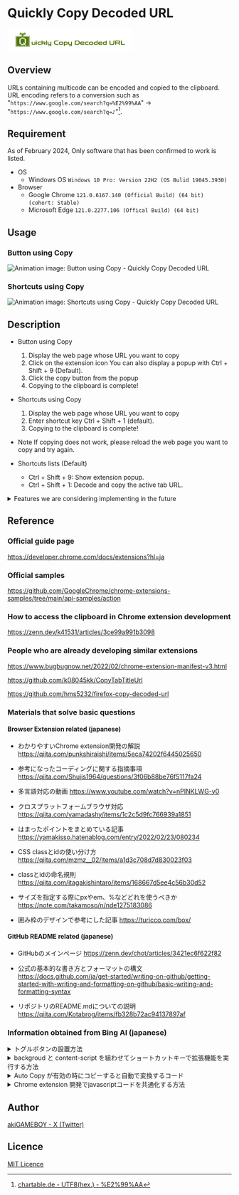 # Quickly Copy Decoded URL

![Logo - Quickly Copy Decoded URL](https://github.com/akiGAMEBOY/Chrome-Ext_QuicklyCopyDecodedURL/blob/main/quickly-copy-decoded-url/images/qc-logo.png)

## Overview

URLs containing multicode can be encoded and copied to the clipboard.
URL encoding refers to a conversion such as "`https://www.google.com/search?q=%E2%99%AA`" → "`https://www.google.com/search?q=♪`"[^1].

[^1]: [chartable.de - UTF8(hex.) - %E2%99%AA](https://www.utf8-chartable.de/unicode-utf8-table.pl?start=9728&number=128&names=-#:~:text=e2%2099%20aa)

## Requirement

As of February 2024, Only software that has been confirmed to work is listed.

- OS
    - Windows OS
        `Windows 10 Pro: Version 22H2 (OS Bulid 19045.3930)`
- Browser
    - Google Chrome
        `121.0.6167.140 (Official Build) (64 bit) (cohort: Stable)`
    - Microsoft Edge
        `121.0.2277.106 (Offical Build) (64 bit)`

## Usage

### Button using Copy

![Animation image: Button using Copy - Quickly Copy Decoded URL](https://github.com/akiGAMEBOY/Chrome-Ext_QuicklyCopyDecodedURL/blob/main/quickly-copy-decoded-url/images/copy-manual.png)

### Shortcuts using Copy

![Animation image: Shortcuts using Copy - Quickly Copy Decoded URL](https://github.com/akiGAMEBOY/Chrome-Ext_QuicklyCopyDecodedURL/blob/main/quickly-copy-decoded-url/images/copy-shortcuts.png)


## Description

- Button using Copy
    1. Display the web page whose URL you want to copy
    1. Click on the extension icon
        You can also display a popup with Ctrl + Shift + 9 (Default).
    1. Click the copy button from the popup
    1. Copying to the clipboard is complete!

- Shortcuts using Copy
    1. Display the web page whose URL you want to copy
    1. Enter shortcut key
        Ctrl + Shift + 1 (default).
    1. Copying to the clipboard is complete!

- Note
    If copying does not work, please reload the web page you want to copy and try again. 

- Shortcuts lists (Default)
    - Ctrl + Shift + 9: Show extension popup.
    - Ctrl + Shift + 1: Decode and copy the active tab URL.

<details>
<summary>Features we are considering implementing in the future</summary>

- Auto copy function
    Detects when a regular copy command (Ctrl+C) is executed, such as by watching the clipboard for changes.
    A feature that automatically decodes and replaces the clipboard contents if it is determined to be a URL.
    I would like to be able to enable/disable this feature in settings.
    You can change the settings by placing a toggle button in Popup.html. Also, if possible, I would like to be able to switch settings using shortcut keys.
- Allow extensions to be copied by clicking their icon
    As of February 2024, clicking the extension icon displays a popup (popup.html), and clicking the copy button within the popup copies it.
    In the future, we believe it will be even more convenient to be able to click on the extension's icon and perform the copy process immediately without displaying a popup.

    However, due to the specifications of the extension, it seems that it is not possible to display a pop-up when clicking the icon and perform copy processing at the same time.
    If you want to copy the icon on click, remove the `default_popup` item in manifest.json and add the code that runs when the extension icon is clicked (`chrome.action.onClicked.addListener`) to must be added.

    At this time, we are focusing on the extensibility of our extensions, so we believe that pop-up display is essential, and this feature is a low priority.

    [Reference: stackoverflow.com - Extension icon click event not working manifest version 3](https://stackoverflow.com/questions/77796331/extension-icon-click-event-not-working-manifest-version-3)

- Implementation of Google Analytics
    Google Analytics is essential for analyzing how your extension is used.
    The analysis results can also be used as material for considering functions, such as improving functions or abolishing infrequently used functions.
    
    Note: It is necessary to clearly state the privacy policy before implementation.

- Add language
    As of February 2024, only two languages are supported: Japanese and English.
    I would like to give priority to countries that use multi-code keyboard input.

- Introduction of option screen
    After implementing the option screen, I would like to create the following setting items.
    - Auto copy function settings
    - Allow copying with extension icon depending on settings
        To implement it, as mentioned above, `chrome.action.onClicked.addListener` needs to be set in background.js.
        It might be useful if you could choose between displaying popup.html, copying it, or doing both depending on the settings (feasibility is unknown).
    - I want to change the copy format
        As of February 2024, the specification is to copy only the URL, but I would like to be able to change the following three patterns.
        - URL only (current spec)
        - Title and URL in markdown format `[title](url)`
        - Specify title and URL with delimiter `titile:url` etc.
    - Memo: How to implement options is as follows.

        ```diff json:Excerpt from manifest.json
        "permissions": [
            "storage",
            "clipboardWrite",
            "tabs",
            "alarms"
        ],
        "action": {
            "default_title": "__MSG_extTitle__",
            "default_popup": "popups/popup.html",
            "default_icon": {
            "32": "icons/32.png",
            "72": "icons/72.png",
            "128": "icons/128.png",
            "512": "icons/512.png"
            }
        },
        +  "options_page": "/options/options.html", ← 追加
        "commands": {
            "_execute_action": {
            "suggested_key": {
                "default": "Ctrl+Shift+9",
                "mac": "MacCtrl+Shift+9"
            },
            "description": "View Option."
            },
        ```

- Introducing dark mode
    This can probably be achieved by implementing code like the one below.
    Because it is necessary to adjust the background color and text color of individual objects by looking at the overall color,
    It seems like it will take a surprisingly long time.

    ```javascript:popup.js
    // Load
    window.onload = () => {
        // Get dark mode settings
        const isDarkMode = window.matchMedia('(prefers-color-scheme: dark)').matches;
        
        if (isDarkMode) {
            // For dark mode
            document.body.style.backgroundColor = "black";
            // After that, change the font color of the text here.
        } else {
            // Not dark mode
            document.body.style.backgroundColor = "white";
            // After that, change the font color of the text here.
        }
    }
    ```

- I want to change the extension icon depending on the copy mode.
    For example, use the following two patterns. In addition, when the extension itself is disabled, the icon changes to gray according to the specifications, so no special measures are required.
    - If the entire icon is green: Auto copy function is on
    - If only the border of the icon is green and the inside is transparent: Auto copy function is off

</details>

## Reference

### Official guide page

https://developer.chrome.com/docs/extensions?hl=ja

### Official samples

https://github.com/GoogleChrome/chrome-extensions-samples/tree/main/api-samples/action

### How to access the clipboard in Chrome extension  development

https://zenn.dev/k41531/articles/3ce99a991b3098

### People who are already developing similar extensions

https://www.bugbugnow.net/2022/02/chrome-extension-manifest-v3.html

https://github.com/k08045kk/CopyTabTitleUrl

https://github.com/hms5232/firefox-copy-decoded-url

### Materials that solve basic questions

#### Browser Extension related (japanese)

- わかりやすいChrome extension開発の解説
    https://qiita.com/punkshiraishi/items/5eca74202f6445025650

- 参考になったコーディングに関する指摘事項
    https://qiita.com/Shujis1964/questions/3f06b88be76f5117fa24

- 多言語対応の動画
    https://www.youtube.com/watch?v=nPINKLWG-y0

- クロスプラットフォームブラウザ対応
    https://qiita.com/yamadashy/items/1c2c5d9fc766939a1851

- はまったポイントをまとめている記事
    https://yamakisso.hatenablog.com/entry/2022/02/23/080234

- CSS classとidの使い分け方
    https://qiita.com/mzmz__02/items/a1d3c708d7d830023f03

- classとidの命名規則
    https://qiita.com/itagakishintaro/items/168667d5ee4c56b30d52

- サイズを指定する際にpxやem、%などどれを使うべきか
    https://note.com/takamoso/n/nde1275183086

- 囲み枠のデザインで参考にした記事
    https://turicco.com/box/

#### GitHub README related (japanese)

- GitHubのメインページ
    https://zenn.dev/chot/articles/3421ec6f622f82

- 公式の基本的な書き方とフォーマットの構文
    https://docs.github.com/ja/get-started/writing-on-github/getting-started-with-writing-and-formatting-on-github/basic-writing-and-formatting-syntax

- リポジトリのREADME.mdについての説明
    https://qiita.com/Kotabrog/items/fb328b72ac94137897af

### Information obtained from Bing AI (japanese)

<details>
<summary>トグルボタンの設置方法</summary>

> ❓ Bing AIに聞く
> 
> Chromeの拡張機能の開発で下記の要件を満たしているソースコードを提供してください。
> ・トグルボタンを設置
> ・トグルボタンでBoolean型の設定情報を保持可能
> ・manifest_versionは「3」で作成
> ・HTMLやJavascript、cssはわけてソースコードを生成
-----
> ✅ Bing AIの回答
> 
> こんにちは、これはBingです。Chromeの拡張機能の開発に関するお手伝いができると嬉しいです。😊
> 
> ご要件に沿って、トグルボタンでBoolean型の設定情報を保持できるChromeの拡張機能のソースコードを生成しました。manifest_versionは「3」に設定し、HTMLやJavascript、cssは別々のファイルに分けました。ソースコードは以下の通りです。
> 
> ```html
> <!-- popup.html -->
> <body>
>   <button id="toggle"></button>
>   <script src="popup.js"></script>
> </body>
> ```
> 
> ```css
> /* style.css */
> #toggle {
>   width: 100px;
>   height: 50px;
>   border: none;
>   border-radius: 25px;
>   background-color: #ccc;
> }
> 
> #toggle.on {
>   background-color: #0f0;
> }
> 
> #toggle span {
>   display: block;
>   width: 40px;
>   height: 40px;
>   margin: 5px;
>   border-radius: 20px;
>   background-color: #fff;
>   transition: margin 0.3s;
> }
> 
> #toggle.on span {
>   margin-left: 55px;
> }
> ```
> 
> ```javascript
> // popup.js
> let enabled = false; // disabled by default
> let myButton = document.getElementById("toggle");
> 
> // set the initial state of the button
> chrome.storage.local.get("enabled", (data) => {
>   enabled = !!data.enabled;
>   myButton.classList.toggle("on", enabled);
> });
> 
> // toggle the state of the button
> myButton.onclick = () => {
>   enabled = !enabled;
>   myButton.classList.toggle("on", enabled);
>   chrome.storage.local.set({ enabled: enabled });
> };
> ```
> 
> ```json
> // manifest.json
> {
>   "name": "Toggle Extension",
>   "version": "1.0",
>   "manifest_version": 3,
>   "action": {
>     "default_icon": {
>       "16": "icon16.png",
>       "24": "icon24.png",
>       "32": "icon32.png"
>     },
>     "default_title": "Toggle Me",
>     "default_popup": "popup.html"
>   },
>   "background": {
>     "service_worker": "background.js"
>   },
>   "permissions": ["storage"]
> }
> ```
> 
> このソースコードは、[Stack Overflow](^1^)の回答¹を参考にしています。もっと詳しい情報やチュートリアルが必要な場合は、[Chrome for Developers](^2^)のサイト²や[DEV Community](^3^)の記事³、[Groovyweb](^4^)のブログ⁴などをご覧ください。
> 
> この回答はお役に立ちましたか？😊
> 
> ソース: Bing との会話 2024/1/23
> (1) Chrome Extension to show a toggle to enable/disable extension. https://stackoverflow.com/questions/54727978/chrome-extension-to-show-a-toggle-to-enable-disable-extension.
> (2) Chrome Extension to show a toggle to enable/disable extension. https://stackoverflow.com/questions/54727978/chrome-extension-to-show-a-toggle-to-enable-disable-extension.
> (3) chrome.action | API | Chrome for Developers. https://developer.chrome.com/docs/extensions/reference/api/action.
> (4) chrome.action | API | Chrome for Developers. https://developer.chrome.com/docs/extensions/reference/api/action.
> (5) How To Built A Chrome Extension - DEV Community. https://dev.to/yourdevguy/how-to-built-a-chrome-extension-k1a.
> (6) How To Built A Chrome Extension - DEV Community. https://dev.to/yourdevguy/how-to-built-a-chrome-extension-k1a.
> (7) Essential Guide For Chrome Extension Development in 2023 .... https://www.groovyweb.co/blog/chrome-extension-development-essential-guide/.
> (8) Essential Guide For Chrome Extension Development in 2023 .... https://www.groovyweb.co/blog/chrome-extension-development-essential-guide/.
　
> ❓ Bing AIに聞く
> 
> Chrome Extetionの開発で下記の要件を満たしたソースコードを提供してください。
> ・manifest_version が 3
> ・popup.htmlにトグルボタンを配置
> ・トグルボタンを保存
> ・各コードの正しいとされているコーディングルールに従う
-----
> ✅ Bing AIの回答
> 
> こんにちは、これはBingです。コードに関する質問にお答えします。😊
> 
> Chrome Extetionの開発でmanifest_version が 3でpopup.htmlにトグルボタンを配置し、トグルボタンを保存し、各コードの正しいとされているコーディングルールに従う方法は、以下のようになります。
> 
> まず、manifest.jsonファイルを作成します。このファイルでは、拡張機能の基本的な情報や機能を定義します。manifest_version は 3と指定します。また、actionキーでpopup.htmlを指定します。このファイルは、アイコンをクリックしたときに表示されるポップアップページです。permissionsキーで必要な権限を指定します。今回は、タブの情報やストレージのアクセスを行うためにtabs権限とstorage権限を指定します。¹
> 
> ```json
> {
>   "manifest_version": 3,
>   "name": "Toggle Button Extension",
>   "version": "1.0",
>   "description": "A simple extension that adds a toggle button to the popup page and saves its state.",
>   "action": {
>     "default_popup": "popup.html"
>   },
>   "permissions": [
>     "tabs",
>     "storage"
>   ]
> }
> ```
> 
> 次に、popup.htmlファイルを作成します。このファイルでは、ポップアップページの見た目や動作を定義します。トグルボタンは、inputタグのtype属性をcheckboxにして作成します。また、labelタグでトグルボタンの見た目をカスタマイズします。² さらに、scriptタグでpopup.jsファイルを読み込みます。このファイルでは、トグルボタンの状態を取得や保存を行います。
> 
> ```html
> <!DOCTYPE html>
> <html>
> <head>
>   <style>
>     /* トグルボタンの見た目をカスタマイズするCSS */
>     input[type=checkbox] {
>       display: none;
>     }
> 
>     label {
>       display: inline-block;
>       width: 60px;
>       height: 34px;
>       background: #ccc;
>       border-radius: 34px;
>       position: relative;
>       cursor: pointer;
>     }
> 
>     label:after {
>       content: "";
>       display: block;
>       width: 26px;
>       height: 26px;
>       background: #fff;
>       border-radius: 50%;
>       position: absolute;
>       top: 4px;
>       left: 4px;
>       transition: 0.3s;
>     }
> 
>     input:checked + label {
>       background: #66bb6a;
>     }
> 
>     input:checked + label:after {
>       left: 30px;
>     }
>   </style>
> </head>
> <body>
>   <h1>Toggle Button Extension</h1>
>   <p>This is a simple extension that adds a toggle button to the popup page and saves its state.</p>
>   <!-- トグルボタンを作成するHTML -->
>   <input type="checkbox" id="toggle-button">
>   <label for="toggle-button"></label>
>   <!-- トグルボタンの状態を取得や保存するJavaScript -->
>   <script src="popup.js"></script>
> </body>
> </html>
> ```
> 
> 最後に、popup.jsファイルを作成します。このファイルでは、トグルボタンの状態を取得や保存を行います。chrome.storage APIを使って、トグルボタンの状態をローカルストレージに保存します。³ また、トグルボタンの変更イベントを監視して、状態を更新します。さらに、タブの情報を取得して、トグルボタンの状態に応じて何らかの処理を行うこともできます。⁴
> 
> ```javascript
> // トグルボタンの要素を取得
> const toggleButton = document.getElementById("toggle-button");
> 
> // ポップアップページが読み込まれたときに、トグルボタンの状態をローカルストレージから取得
> chrome.storage.local.get("toggleState", (data) => {
>   // ローカルストレージに保存されている場合は、その値を反映
>   if (data.toggleState !== undefined) {
>     toggleButton.checked = data.toggleState;
>   }
>   // ローカルストレージに保存されていない場合は、デフォルト値を反映
>   else {
>     toggleButton.checked = false;
>   }
> });
> 
> // トグルボタンの変更イベントを監視
> toggleButton.addEventListener("change", () => {
>   // トグルボタンの状態をローカルストレージに保存
>   chrome.storage.local.set({ toggleState: toggleButton.checked });
>   // アクティブなタブの情報を取得
>   chrome.tabs.query({ active: true, currentWindow: true }, (tabs) => {
>     // トグルボタンの状態に応じて、何らかの処理を行う
>     if (toggleButton.checked) {
>       // 例えば、タブのタイトルとURLをアラートで表示する
>       alert(`タブのタイトル: ${tabs[0].title}\nタブのURL: ${tabs[0].url}`);
>     } else {
>       // 例えば、何もしない
>     }
>   });
> });
> ```
> 
> 以上で、manifest_version が 3でpopup.htmlにトグルボタンを配置し、トグルボタンを保存し、各コードの正しいとされているコーディングルールに従う方法のソースコードは完成です。このコードをzipファイルに圧縮して、Chromeの拡張機能管理ページで読み込むと、拡張機能が動作します。⁵
> 
> もし、このコードについてもっと詳しく知りたい場合は、以下のウェブサイトを参考にしてみてください。¹²³⁴⁵
> 
> 私は、このコードを改善したり、他の機能を追加したりすることもできます。それとも、他の質問がありますか？😊
> 
> ソース: Bing との会話 2024/1/26
> (1) Chrome の拡張機能を Manifest V3 に対応する | バグ取りの日々. https://www.bugbugnow.net/2022/02/chrome-extension-manifest-v3.html.
> (2) 自分の作ったChrome拡張をManifest Version 3に対応させる - Zenn. https://zenn.dev/satoshie/articles/aa62f01faddd84.
> (3) Chrome拡張機能を「Manifest V3」に対応する手順 | ソフトアンテナ. https://softantenna.com/blog/chrome-extension-manifest-v3/.
> (4) Chrome拡張機能の概要から公開まで(ManifestV3対応) ~概要編 .... https://zenn.dev/kumomomo/articles/c4b5b363cab8f0.
> (5) Chrome拡張機能 manifest.json Ver.3の書き方 #JavaScript - Qiita. https://qiita.com/shiro1212/items/12f0a767494a7b2ab0b3.
> (6) undefined. https://developer.chrome.com/docs/extensions/reference/offscreen/.
> (7) undefined. https://developer.chrome.com/blog/mv2-transition/.

</details>

<details>
<summary>backgroud と content-script を組わせてショートカットキーで拡張機能を実行する方法</summary>

>こんにちは、これはBingです。Chrome拡張機能の開発に興味があるのですね。😊
>
> Chrome拡張機能のmanifest_versionの「3」でbackgroundのservice_workerとcontent_scriptsを使いショートカットキーでクリップボードにコピーするソースコードを作成するには、以下の手順を参考にしてください。
>
>- manifest.jsonファイルを作成し、必要な設定を記述します。¹²³⁴⁵
>    - manifest_versionを3に設定します。
>    - name, version, description, iconsなどの基本情報を設定します。
>    - actionにdefault_iconとdefault_popupを設定します。default_iconは拡張機能のアイコンを、default_popupはアイコンをクリックしたときに表示されるポップアップのHTMLファイルを指定します。
>    - backgroundにservice_workerを設定します。service_workerはバックグラウンドで実行されるJavaScriptファイルを指定します。manifest_versionが3の場合、service_workerは1つのファイルだけ指定できます。
>    - content_scriptsにmatches, js, cssを設定します。matchesはコンテンツスクリプトが挿入されるページのパターンを、jsとcssは挿入されるJavaScriptファイルとCSSファイルを指定します。
>    - commandsにinject-scriptを設定します。inject-scriptはショートカットキーで実行されるコマンドを指定します。suggested_keyにはショートカットキーの組み合わせを、descriptionにはコマンドの説明を指定します。
>    - permissionsにclipboardWrite, activeTab, scriptingを設定します。clipboardWriteはクリップボードに書き込む権限を、activeTabはアクティブなタブにアクセスする権限を、scriptingはタブにスクリプトを注入する権限を指定します。
>    - host_permissionsに<all_urls>を設定します。<all_urls>は拡張機能がアクセスできるすべてのURLを指定します。
>- popup.htmlファイルを作成し、ポップアップの内容を記述します。¹²³⁴⁵
>    - HTMLの基本構造を記述します。
>    - headタグにmetaタグとtitleタグを記述します。metaタグは文字コードをUTF-8に設定します。titleタグはポップアップのタイトルを設定します。
>    - headタグにlinkタグを記述します。linkタグはポップアップのスタイルを指定するCSSファイルを読み込みます。
>    - bodyタグにh1タグとpタグを記述します。h1タグは拡張機能の名前を、pタグはショートカットキーの使い方を記述します。
>- popup.cssファイルを作成し、ポップアップのスタイルを記述します。¹²³⁴⁵
>    - bodyタグにフォントファミリーとマージンを設定します。
>    - h1タグに色を設定します。
>    - pタグにフォントサイズを設定します。
>- background.jsファイルを作成し、バックグラウンドで実行されるスクリプトを記述します。¹²³⁴⁵
>    - chrome.commands.onCommand.addListenerを使ってコマンドが実行されたときのイベントリスナーを登録します。コマンドの名前を引数に取ります。
>    - chrome.tabs.queryを使ってアクティブなタブと現在のウィンドウに一致するタブを取得します。コールバック関数にタブの配列を引数に取ります。
>    - 配列の最初の要素をアクティブなタブとして変数に代入します。
>    - アクティブなタブのタイトルとURLを変数に代入します。
>    - タイトルとURLをMarkdown形式で結合した文字列を変数に代入します。
>    - chrome.tabs.sendMessageを使ってアクティブなタブにメッセージを送ります。タブのIDとメッセージのオブジェクトを引数に取ります。メッセージのオブジェクトにはコマンドと文字列をプロパティに持たせます。
>    - promiseをキャッチしてエラーを処理します。
>- content-script.jsファイルを作成し、コンテンツスクリプトとして実行されるスクリプトを記述します。¹²³⁴⁵
>    - chrome.runtime.onMessage.addListenerを使ってバックグラウンドスクリプトからメッセージを受け取るイベントリスナーを登録します。メッセージのオブジェクトを引数に取ります。
>    - メッセージのオブジェクトから文字列を取り出します。
>    - document.createElementを使ってテキストエリアを作成します。テキストエリアのvalueに文字列を設定します。document.body.appendChildを使ってテキストエリアをドキュメントに追加します。
>    - textArea.selectを使ってテキストエリアを選択します。document.execCommandを使ってクリップボードにコピーします。
>    - document.body.removeChildを使ってテキストエリアをドキュメントから削除します。
>    - alertを使ってコピーしたことを通知します。
>
>これらのファイルを適切なフォルダに保存して、Chromeの拡張機能管理画面から読み込むと、拡張機能が動作するはずです。¹²³⁴⁵
>
>もし、Chrome拡張機能の開発に関する他の質問があれば、お気軽にお尋ねください。😊
>
>以下は、各ファイルのコードの例です。
>
>```html
><!-- popup.html -->
><!DOCTYPE html>
><html>
><head>
>  <meta charset="UTF-8">
>  <title>TitleURL Copier</title>
>  <link rel="stylesheet" href="popup.css">
></head>
><body>
>  <h1>TitleURL Copier</h1>
>  <p>Press Ctrl+Shift+Y (or Command+Shift+Y on Mac) to copy the title and URL of the current page to the clipboard in Markdown format.</p>
></body>
></html>
>```
>
>```css
>/* popup.css */
>body {
>  font-family: Arial, sans-serif;
>  margin: 10px;
>}
>
>h1 {
>  color: #3c78d8;
>}
>
>p {
>  font-size: 14px;
>}
>```
>
>```javascript
>// background.js
>chrome.commands.onCommand.addListener(function(command) {
>  chrome.tabs.query({active: true, currentWindow: true}, function(tabs) {
>    var activeTab = tabs [0];
>    var title = activeTab.title;
>    var url = activeTab.url;
>    var result = '[' + title + '](' + url + ')';
>    // Send a message to the content script
>    (async () => {
>      chrome.tabs.sendMessage(activeTab.id, {command: "copy", text: result})
>      // Catch any error
>      .catch(error => {
>        console.error(error);
>      });
>    })();
>  });
>});
>
>// content-script.js
>// Listen for messages from the background script
>chrome.runtime.onMessage.addListener(function(request) {
>  // Create a textarea with the text to copy
>  const textArea = document.createElement('textarea');
>  textArea.value = request.text;
>  document.body.appendChild(textArea);
>  // Select the textarea and copy to the clipboard
>  textArea.select();
>  document.execCommand('copy');
>  // Remove the textarea
>  document.body.removeChild(textArea);
>  alert('Copied the title and URL of the current page to the clipboard');
>});
>```
>
>```json
>// manifest.json
>{
>  "name": "TitleURL Copier",
>  "version": "1.0",
>  "manifest_version": 3,
>  "description": "Copies the URL and title of the current page to the clipboard in a specified format",
>  "icons": {
>    "16": "icon16.png",
>    "48": "icon48.png",
>    "128": "icon128.png"
>  },
>  "action": {
>    "default_icon": "popup16.png",
>    "default_popup": "popup.html"
>  },
>  "background": {
>    "service_worker": "background.js"
>  },
>  "content_scripts": [
>    {
>      "matches": ["<all_urls>"],
>      "js": ["content-script.js"]
>    }
>  ],
>  "commands": {
>    "inject-script": {
>      "suggested_key": {
>        "default": "Ctrl+Shift+Y",
>        "mac": "Command+Shift+Y"
>      },
>      "description": "Inject a script on the page"
>    }
>  },
>  "permissions": ["clipboardWrite","activeTab","scripting"],
>  "host_permissions": ["<all_urls>"]
>}
>```
>
>これらのコードを適切なフォルダに保存して、Chromeの拡張機能管理画面から読み込むと、拡張機能が動作するはずです。¹²³⁴⁵
>
>もし、Chrome拡張機能の開発に関する他の質問があれば、お気軽にお尋ねください。😊
>
>ソース: Bing との会話 2024/1/24
>(1) Chrome拡張機能 manifest.json Ver.3の書き方 #JavaScript - Qiita. https://qiita.com/shiro1212/items/12f0a767494a7b2ab0b3.
>(2) 自分の作ったChrome拡張をManifest Version 3に対応させる - Zenn. https://zenn.dev/satoshie/articles/aa62f01faddd84.
>(3) Chrome拡張機能を「Manifest V3」に対応する手順 | ソフトアンテナ. https://softantenna.com/blog/chrome-extension-manifest-v3/.
>(4) Chrome拡張機能のmanifestファイルをversion2からversion3へ .... https://blog.holyblue.jp/entry/2021/05/03/105010.
>(5) Chrome拡張機能の概要から公開まで(ManifestV3対応) ~概要編 .... https://zenn.dev/kumomomo/articles/c4b5b363cab8f0.
>(6) undefined. https://xxxxxxx.com/.
>(7) undefined. https://developer.chrome.com/extensions/declare_permissions.
>(8) undefined. https://developer.chrome.com/blog/mv2-transition/.

</details>

<details>
<summary>Auto Copy が有効の時にコピーすると自動で変換するコード</summary>

> ❓ Bing AIへの質問
> 
> 下記要件のChrome extensionのコードを提供してください。
> ・manifest_versionが3
> ・chrome.storage.localの設定情報を取得
> ・取得した設定情報が有効状態のとき、かつクリップボードの値が変更された事を契機にservice workerで実行
> ・service workerからクリップボードの値を受け取ったpopup.jsは値を変換してからクリップボードを書き換える
> ・コードは各ファイルにわけて提供
-----
> ✅ Bing AIの回答
> 
> こんにちは、これはBingです。Chrome extensionのコードを生成することができます。😊
> 
> あなたの要件に基づいて、以下のコードを提供します。コードはmanifest.json, background.js, popup.html, popup.jsの4つのファイルに分けられています。コードは参考文献¹²³⁴を参考にしています。
> 
> manifest.json
> ```json
> {
>   "manifest_version": 3,
>   "name": "Clipboard Extension",
>   "version": "1.0",
>   "description": "A Chrome extension that modifies the clipboard value",
>   "icons": {
>     "16": "icon16.png",
>     "48": "icon48.png",
>     "128": "icon128.png"
>   },
>   "action": {
>     "default_icon": "icon16.png",
>     "default_popup": "popup.html"
>   },
>   "background": {
>     "service_worker": "background.js"
>   },
>   "permissions": [
>     "storage",
>     "clipboardRead",
>     "clipboardWrite"
>   ],
>   "host_permissions": [
>     "<all_urls>"
>   ]
> }
> ```
> 
> background.js
> ```js
> // Listen for clipboard changes
> chrome.clipboard.onClipboardDataChanged.addListener(() => {
>   // Get the settings from chrome.storage.local
>   chrome.storage.local.get(["enabled", "transform"], (result) => {
>     // Check if the extension is enabled and the transform function is valid
>     if (result.enabled && typeof result.transform === "function") {
>       // Get the current clipboard value
>       chrome.clipboard.readText((text) => {
>         // Apply the transform function to the clipboard value
>         let newText = result.transform(text);
>         // Write the new value to the clipboard
>         chrome.clipboard.writeText(newText);
>         // Send a message to the popup.js with the old and new values
>         chrome.runtime.sendMessage({ oldText: text, newText: newText });
>       });
>     }
>   });
> });
> ```
> 
> popup.html
> ```html
> <html>
> <head>
>   <style>
>     body {
>       font-family: Arial, sans-serif;
>       width: 300px;
>       height: 200px;
>     }
>     #status {
>       color: green;
>       font-weight: bold;
>     }
>     #error {
>       color: red;
>       font-weight: bold;
>     }
>     #transform {
>       width: 280px;
>       height: 100px;
>     }
>   </style>
> </head>
> <body>
>   <h1>Clipboard Extension</h1>
>   <p>Enable or disable the extension:</p>
>   <input type="checkbox" id="enabled" checked>Enabled</input>
>   <p>Enter the transform function:</p>
>   <textarea id="transform">return text.toUpperCase();</textarea>
>   <p id="status"></p>
>   <p id="error"></p>
>   <script src="popup.js"></script>
> </body>
> </html>
> ```
> 
> popup.js
> ```js
> // Get the DOM elements
> let enabled = document.getElementById("enabled");
> let transform = document.getElementById("transform");
> let status = document.getElementById("status");
> let error = document.getElementById("error");
> 
> // Load the settings from chrome.storage.local
> chrome.storage.local.get(["enabled", "transform"], (result) => {
>   // Set the initial values of the checkbox and the textarea
>   enabled.checked = result.enabled;
>   transform.value = result.transform;
> });
> 
> // Listen for changes in the checkbox
> enabled.addEventListener("change", () => {
>   // Save the new value to chrome.storage.local
>   chrome.storage.local.set({ enabled: enabled.checked });
>   // Show a status message
>   status.textContent = "Extension " + (enabled.checked ? "enabled" : "disabled");
> });
> 
> // Listen for changes in the textarea
> transform.addEventListener("change", () => {
>   // Try to evaluate the transform function
>   try {
>     let func = new Function("text", transform.value);
>     // Save the new value to chrome.storage.local
>     chrome.storage.local.set({ transform: func });
>     // Show a status message
>     status.textContent = "Transform function updated";
>     // Clear any error message
>     error.textContent = "";
>   } catch (e) {
>     // Show an error message
>     error.textContent = "Invalid transform function: " + e.message;
>   }
> });
> 
> // Listen for messages from the background.js
> chrome.runtime.onMessage.addListener((message) => {
>   // Show a status message with the old and new clipboard values
>   status.textContent =
>     "Clipboard value changed from '" +
>     message.oldText +
>     "' to '" +
>     message.newText +
>     "'";
> });
> ```
> 
> ソース: Bing との会話 2024/1/26
> (1) Chrome拡張機能 manifest.json Ver.3の書き方 #JavaScript - Qiita. https://qiita.com/shiro1212/items/12f0a767494a7b2ab0b3.
> (2) [MV3] Chrome Extension 開発の教訓 #JavaScript - Qiita. https://qiita.com/ichitose/items/336bf5adb0fe3a985947.
> (3) Chrome拡張機能を「Manifest V3」に対応する手順 | ソフトアンテナ. https://softantenna.com/blog/chrome-extension-manifest-v3/.
> (4) Chrome拡張機能の概要から公開まで(ManifestV3対応) ~概要編 .... https://zenn.dev/kumomomo/articles/c4b5b363cab8f0.
> (5) undefined. https://xxxxxxx.com/.
> (6) undefined. https://developer.chrome.com/extensions/declare_permissions.
> (7) undefined. https://developer.chrome.com/docs/extensions/reference/action/.

</details>

<details>
<summary>Chrome extension 開発でjavascriptコードを共通化する方法</summary>

> ❓ Bing AIへの質問
> 
> Chrome extension 開発においてpopup.jsとcontent-script.js、background.jsそれぞれのjavascriptで共通で使用する関数の共通化する方法と使い方を実際のコードの具体例で教えて。
-----
> ✅ Bing AIの回答
> 
> こんにちは、これはBingです。Chrome extension 開発に関する質問をありがとうございます。😊
> 
> Chrome extension 開発では、popup.js, content-script.js, background.js などの異なるスクリプトファイルで共通で使用する関数を定義する方法はいくつかありますが、一般的な方法は以下のようなものです。
> 
> - 共通で使用する関数を別のスクリプトファイルにまとめて、それを各スクリプトファイルから読み込む
> - background.js で共通で使用する関数を定義して、それを他のスクリプトファイルから chrome.runtime.getBackgroundPage や chrome.runtime.sendMessage などのAPIを使って呼び出す
> 
> 具体的なコードの例を見てみましょう。
> 
> - 共通で使用する関数を別のスクリプトファイルにまとめて、それを各スクリプトファイルから読み込む
> 
> この方法では、例えば common.js というスクリプトファイルに共通で使用する関数を定義しておきます。例えば、以下のような関数です。
> 
> ```javascript
> // common.js
> 
> // 共通で使用する関数
> function hello(name) {
>   console.log("Hello, " + name);
> }
> ```
> 
> そして、このスクリプトファイルを popup.js や content-script.js などのスクリプトファイルから読み込んで使用します。読み込む方法は、manifest.json で js の配列に common.js を追加するか、HTMLファイルで script タグで common.js を指定するかのどちらかです。例えば、以下のようになります。
> 
> ```json
> // manifest.json
> 
> {
>   "manifest_version": 3,
>   "name": "Chrome extension sample",
>   "version": "1.0",
>   "content_scripts": [
>     {
>       "matches": ["<all_urls>"],
>       "js": ["common.js", "content-script.js"] // common.js を読み込む
>     }
>   ],
>   "action": {
>     "default_popup": "popup.html"
>   }
> }
> ```
> 
> ```html
> <!-- popup.html -->
> 
> <html>
>   <head>
>     <script src="common.js"></script> <!-- common.js を読み込む -->
>     <script src="popup.js"></script>
>   </head>
>   <body>
>     <button id="button">Click me</button>
>   </body>
> </html>
> ```
> 
> このようにして common.js を読み込んだら、popup.js や content-script.js などのスクリプトファイルで hello 関数を呼び出すことができます。例えば、以下のようになります。
> 
> ```javascript
> // popup.js
> 
> // ボタンがクリックされたら hello 関数を呼び出す
> document.getElementById("button").addEventListener("click", function() {
>   hello("popup"); // common.js で定義した関数を呼び出す
> });
> ```
> 
> ```javascript
> // content-script.js
> 
> // コンテンツスクリプトが実行されたら hello 関数を呼び出す
> hello("content-script"); // common.js で定義した関数を呼び出す
> ```
> 
> この方法の利点は、共通で使用する関数を一箇所にまとめることでコードの重複を避けられることや、各スクリプトファイルで直接関数を呼び出せることです。欠点は、共通で使用する関数が多くなると、読み込むスクリプトファイルが増えてパフォーマンスに影響する可能性があることや、スコープの衝突に注意する必要があることです。
> 
> - background.js で共通で使用する関数を定義して、それを他のスクリプトファイルから chrome.runtime.getBackgroundPage や chrome.runtime.sendMessage などのAPIを使って呼び出す
> 
> この方法では、background.js で共通で使用する関数を定義しておきます。例えば、以下のような関数です。
> 
> ```javascript
> // background.js
> 
> // 共通で使用する関数
> function hello(name, callback) {
>   callback("Hello, " + name);
> }
> ```
> 
> そして、この関数を popup.js や content-script.js などのスクリプトファイルから chrome.runtime.getBackgroundPage や chrome.runtime.sendMessage などのAPIを使って呼び出します。例えば、以下のようになります。
> 
> ```javascript
> // popup.js
> 
> // ボタンがクリックされたら background.js の hello 関数を呼び出す
> document.getElementById("button").addEventListener("click", function() {
>   // background.js の window オブジェクトを取得する
>   chrome.runtime.getBackgroundPage(function(bg) {
>     // hello 関数を呼び出してコールバック関数を渡す
>     bg.hello("popup", function(msg) {
>       // コールバック関数でメッセージを受け取る
>       console.log(msg); // Hello, popup
>     });
>   });
> });
> ```
> 
> ```javascript
> // content-script.js
> 
> // コンテンツスクリプトが実行されたら background.js の hello 関数を呼び出す
> // background.js にメッセージを送信する
> chrome.runtime.sendMessage({ name: "content-script" }, function(msg) {
>   // レスポンスを受け取る
>   console.log(msg); // Hello, content-script
> });
> 
> // background.js からメッセージを受け取るためのリスナーを登録する
> chrome.runtime.onMessage.addListener(function(request, sender, sendResponse) {
>   // hello 関数を呼び出してコールバック関数を渡す
>   hello(request.name, function(msg) {
>     // コールバック関数でメッセージを受け取ってレスポンスとして返す
>     sendResponse(msg);
>   });
>   // 非同期でレスポンスを返す場合は true を返す
>   return true;
> });
> ```
> 
> この方法の利点は、background.js が常に実行されているので、共通で使用する関数をいつでも呼び出せることや、スコープの衝突を気にしなくてよいことです。欠点は、関数の呼び出しにメッセージ通信のAPIを使う必要があることや、非同期処理に注意する必要があることです。
> 
> 以上が、Chrome extension 開発においてpopup.jsとcontent-script.js、background.jsそれぞれのjavascriptで共通で使用する関数の共通化する方法と使い方の実際のコードの具体例です。参考になれば幸いです。😊
> 
> もっと詳しく知りたい場合は、以下のリンクをご覧ください。
> 
> - [ChromeExtensionでポップアップからコンテンツへメッセージ連動させる #JavaScript](^1^) - Qiita
> - [Chrome Extension の作り方 (その2: Contents Script)](^2^) - Qiita
> - [Chrome extensionでbackground.jsからpopup.jsの関数を呼びたい](^3^) - Stack Overflow
> - [Chrome拡張でページ内のwindowオブジェクトを取得してpopupやbackgroundから使う](^4^) - Zenn
> 
> ソース: Bing との会話 2024/1/26
> (1) ChromeExtensionでポップアップからコンテンツへメッセージ連動さ .... https://qiita.com/fsd-tomo-yoshida/items/c200b6705d3626cc04f2.
> (2) Chrome Extension の作り方 (その2: Contents Script) - Qiita. https://qiita.com/sakaimo/items/6b7b464de4bdcad18802.
> (3) Chrome extensionでbackground.jsからpopup.jsの関数を呼び .... https://ja.stackoverflow.com/questions/19411/chrome-extension%e3%81%a7background-js%e3%81%8b%e3%82%89popup-js%e3%81%ae%e9%96%a2%e6%95%b0%e3%82%92%e5%91%bc%e3%81%b3%e3%81%9f%e3%81%84.
> (4) Chrome拡張でページ内のwindowオブジェクトを取得してpopupや .... https://zenn.dev/ellreka/articles/799632c02d1cb5.
> (5) undefined. https://www.google.com/.
> (6) undefined. http://example.com/.
</details>

## Author

[akiGAMEBOY - X (Twitter)](https://twitter.com/haretokidoki_x)

## Licence

[MIT Licence](https://github.com/akiGAMEBOY/Chrome-Ext_QuicklyCopyDecodedURL/blob/main/LICENSE)
